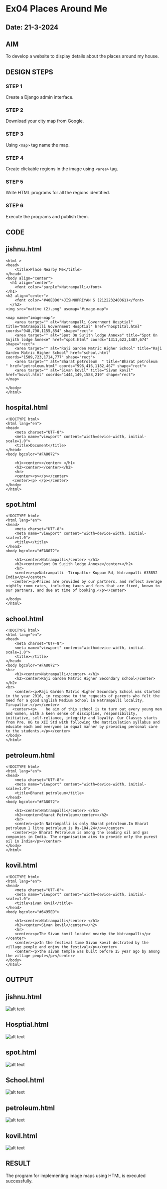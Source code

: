 # Ex04 Places Around Me
## Date: 21-3-2024

## AIM
To develop a website to display details about the places around my house.

## DESIGN STEPS

### STEP 1
Create a Django admin interface.

### STEP 2
Download your city map from Google.

### STEP 3
Using ```<map>``` tag name the map.

### STEP 4
Create clickable regions in the image using ```<area>``` tag.

### STEP 5
Write HTML programs for all the regions identified.

### STEP 6
Execute the programs and publish them.

## CODE
## jishnu.html
```
<html >
<head>
    <title>Place Nearby Me</title>
</head>
<body align="center">
  <h1 align="center">
    <font color="purple">Natrampalli</font>
</h1>
<h2 align="center">
    <font color="#40E0D0">JISHNUPRIYAN S (212223240061)</font>
  </h2>  
<img src="native (2).png" usemap="#image-map">

<map name="image-map">
    <area target="" alt="Natrampalli Government Hosptial" title="Natrampalli Government Hosptial" href="hosptital.html" coords="948,790,1155,854" shape="rect">
    <area target="" alt="Spot On Sujith lodge Annexe" title="Spot On Sujith lodge Annexe" href="spot.html" coords="1311,623,1487,674" shape="rect">
    <area target="" alt="Raji Garden Matric Higher School" title="Raji Garden Matric Higher School" href="school.html" coords="1509,723,1714,777" shape="rect">
    <area target="" alt="Bharat petroleum  " title="Bharat petroleum  " href="petroleum.html" coords="996,416,1182,467" shape="rect">
    <area target="" alt="Sivan kovil" title="Sivan kovil" href="kovil.html" coords="1444,149,1588,210" shape="rect">
</map>
    
</body>
</html>
```
## hospital.html
```
<!DOCTYPE html>
<html lang="en">
<head>
    <meta charset="UTF-8">
    <meta name="viewport" content="width=device-width, initial-scale=1.0">
    <title>Document</title>
</head>
<body bgcolor="#FA8072"> 

    <h1><center></center> </h1>
    <h2><center></center></h2>
    <hr> 
    <center><p></p></center>
   <center><p> </p></center>
</body>
</html>
```

## spot.html
```
<!DOCTYPE html>
<html lang="en">
<head>
    <meta charset="UTF-8">
    <meta name="viewport" content="width=device-width, initial-scale=1.0">
    <title></title>
</head>
<body bgcolor="#FA8072"> 

    <h1><center>Natrampalli</center> </h1>
    <h2><center>Spot On Sujith lodge Annexe</center></h2>
    <hr> 
    <center><p>Natrampalli -Tirupattur Kuppam Rd, Natrampalli 635852 India</p></center>
   <center><p>Prices are provided by our partners, and reflect average nightly room rates, including taxes and fees that are fixed, known to our partners, and due at time of booking.</p></center>
   
</body>
</html>
```
## school.html
```
<!DOCTYPE html>
<html lang="en">
<head>
    <meta charset="UTF-8">
    <meta name="viewport" content="width=device-width, initial-scale=1.0">
    <title></title>
</head>
<body bgcolor="#FA8072"> 
<hr>
    <h1><center>Natrampalli</center> </h1>
    <h2><center>Raji Garden Matric Higher Secondary school</center></h2>
<hr> 
    <center><p>Raji Garden Matric Higher Secondary School was started in the year 2016, in response to the requests of parents who felt the need for a good English Medium School in Natrampalli locality, Tirupattur.</p></center>
   <center><p>    he aim of this school is to turn out every young men and women, with a keen sense of discipline, responsibility, initiative, self-reliance, integrity and loyalty. Our Classes starts from Pre. KG to XII Std with following the matriculation syllabus and educate each and everyone in equal manner by providing personal care to the students.</p></center>
</body>
</html>
```
## petroleum.html
```
<!DOCTYPE html>
<html lang="en">
<head>
    <meta charset="UTF-8">
    <meta name="viewport" content="width=device-width, initial-scale=1.0">
    <title>Bharat petroleum</title>
</head>
<body bgcolor="#FA8072"> 

    <h1><center>Natrampalli</center> </h1>
    <h2><center>Bharat Petroleum</center></h2>
    <hr> 
    <center><p>In Natrampalli is only Bharat petroleum.In Bharat petroleum 1 litre petroleum is Rs-104.24</p></center>
   <center><p> Bharat Petroleum is among the leading oil and gas companies in India. The organisation aims to provide only the purest oil in India</p></center>
</body>
</html>
```

## kovil.html
```
<!DOCTYPE html>
<html lang="en">
<head>
    <meta charset="UTF-8">
    <meta name="viewport" content="width=device-width, initial-scale=1.0">
    <title>sivan kovil</title>
</head>
<body bgcolor="#6495ED"> 

    <h1><center>Natrampalli</center> </h1>
    <h2><center>Sivan kovil</center></h2>
    <hr> 
    <center><p>The Sivan kovil located nearby the Natrampalli</p></center>
    <center><p>In the festival time Sivan kovil dectrated by the village people and enjoy the festival</p></center>
    <center><p>the sivan temple was built before 15 year ago by among the village people</p></center>
</body>
</html>
```


## OUTPUT

## jishnu.html
![alt text](jishnu.png)

## Hosptial.html
![alt text](hosptial.png)

## spot.html
![alt text](spot.png)

## School.html
![alt text](scholl.png)

## petroleum.html
![alt text](petroleum.png)

## kovil.html
![alt text](kovil.png)

## RESULT
The program for implementing image maps using HTML is executed successfully.
